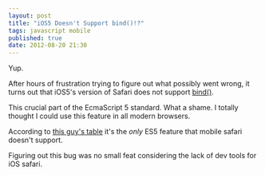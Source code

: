 ```yaml
---
layout: post
title: "iOS5 Doesn't Support bind()!?"
tags: javascript mobile
published: true
date: 2012-08-20 21:30
---
```


Yup.   

After hours of frustration trying to figure out what possibly went wrong, it turns
out that iOS5's version of Safari does not support 
[bind()](https://developer.mozilla.org/en-US/docs/JavaScript/Reference/Global_Objects/Function/bind#Browser_compatibility).

This crucial part of the EcmaScript 5 standard. What a shame. I totally thought
I could use this feature in all modern browsers.   

According to [this guy's table](http://davidbcalhoun.com/2011/new-mobile-safari-stuff-in-ios5-position-fixed-overflow-scroll-new-input-type-support-web-workers-ecmascript-5)
it's the *only* ES5 feature that mobile safari doesn't support.

Figuring out this bug was no small feat considering the lack of dev tools for iOS safari.
